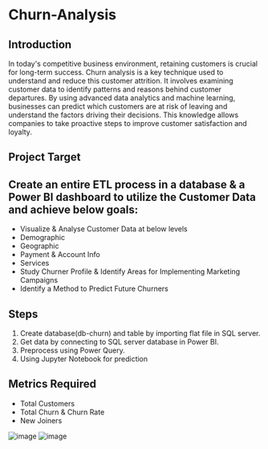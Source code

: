# Churn-Analysis
## Introduction
In today's competitive business environment, retaining customers is crucial for long-term success. Churn analysis is a key technique used to understand and reduce this customer attrition. It involves examining customer data to identify patterns and reasons behind customer departures. By using advanced data analytics and machine learning, businesses can predict which customers are at risk of leaving and understand the factors driving their decisions. This knowledge allows companies to take proactive steps to improve customer satisfaction and loyalty.



## Project Target

## Create an entire ETL process in a database & a Power BI dashboard to utilize the Customer Data and achieve below goals:

<ul><li>Visualize & Analyse Customer Data at below levels</li>
<li>Demographic</li>
<li>Geographic</li>
<li>Payment & Account Info</li>
<li>Services</li>
<li>Study Churner Profile & Identify Areas for Implementing Marketing Campaigns</li>
<li>Identify a Method to Predict Future Churners</li></ul>
 
## Steps
<ol><li>Create database(db-churn) and table by importing flat file in SQL server.</li>
<li>Get data by connecting to SQL server database  in Power BI.</li>
<li>Preprocess using Power Query.</li>
<li>Using Jupyter Notebook for prediction</li></ol>

## Metrics Required

<ul><li>Total Customers</li>
<li>Total Churn & Churn Rate</li>
<li>New Joiners</li></ul>

![image](https://github.com/user-attachments/assets/366f0445-5756-4ede-ab6d-dab00cea3c3f)
![image](https://github.com/user-attachments/assets/946e8791-b943-444d-b679-d3d716855fd5)


